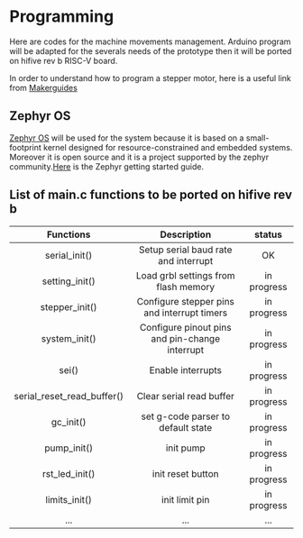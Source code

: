 # Programming
Here are codes for the machine movements management.
Arduino program will be adapted for the severals needs of the prototype then it will be ported on hifive rev b RISC-V board.

In order to understand how to program a stepper motor, here is a useful link from [Makerguides](https://www.makerguides.com/a4988-stepp$er-motor-driver-arduino-tutorial/)

## Zephyr OS
[Zephyr OS](https://zephyrproject.org/) will be used for the system because it is based on a small-footprint kernel designed for resource-constrained and embedded systems. Moreover it is open source and it is a project supported by the zephyr community.[Here](https://docs.zephyrproject.org/latest/getting_started/index.html) is the Zephyr getting started guide.



## List of main.c functions to be ported on hifive rev b

|Functions|Description|status|
|:---:    | :---:     |:---:|
|serial_init()| Setup serial baud rate and interrupt| OK| 
|setting_init()| Load grbl settings from flash memory| in progress|
|stepper_init()| Configure stepper pins and interrupt timers|in progress|
|system_init()| Configure pinout pins and pin-change interrupt|in progress|
|sei()| Enable interrupts| in progress|
|serial_reset_read_buffer()| Clear serial read buffer| in progress|
|gc_init()| set g-code parser to default state| in progress|
|pump_init()| init pump| in progress|
|rst_led_init()| init reset button | in progress |
|limits_init()| init limit pin| in progress|
|...|...|...|

